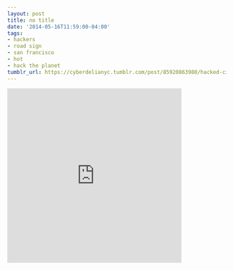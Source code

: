 ```yaml
---
layout: post
title: no title
date: '2014-05-16T11:59:00-04:00'
tags:
- hackers
- road sign
- san francisco
- hot
- hack the planet
tumblr_url: https://cyberdelianyc.tumblr.com/post/85920863980/hacked-city-road-sign-too-damn-hot-san-francisco
---
```

<iframe class="vine-embed" src="https://vine.co/v/MX5tJxt9tnV/embed/simple" width="400" height="400" frameborder="0"></iframe><script async src="//platform.vine.co/static/scripts/embed.js"></script>  
